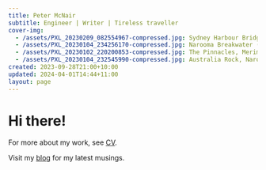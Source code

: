 ```yaml
---
title: Peter McNair
subtitle: Engineer | Writer | Tireless traveller
cover-img:
  - /assets/PXL_20230209_082554967-compressed.jpg: Sydney Harbour Bridge (2023)
  - /assets/PXL_20230104_234256170-compressed.jpg: Narooma Breakwater (2023)
  - /assets/PXL_20230102_220200853-compressed.jpg: The Pinnacles, Merimbula (2023)
  - /assets/PXL_20230104_232545990-compressed.jpg: Australia Rock, Narooma (2023)
created: 2023-09-28T21:00+10:00
updated: 2024-04-01T14:44+11:00
layout: page
---
```

# Hi there!

For more about my work, see [CV](CV).

Visit my [blog](/blog) for my latest musings.
